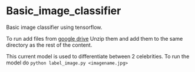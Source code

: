 # Basic_image_classifier
Basic image classifier using tensorflow. 

To run add files from [google drive](https://drive.google.com/file/d/1N0hOM0FD9hhB16kiZM4RNLLo--IVz2t9/view?usp=sharing)
Unzip them and add them to the same directory as the rest of the content.

This current model is used to differentiate between 2 celebrities.
To run the model do
```python label_image.py <imagename.jpg>```
